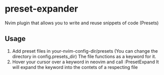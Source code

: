 # preset-expander
Nvim plugin that allows you to write and reuse snippets of code (Presets)

## Usage
1. Add preset files in your-nvim-config-dir/presets (You can change the directory in config.presets_dir)
   The file functions as a keyword for it.
2. Hover your cursor over a keyword in neovim and call :PresetExpand
   It will expand the keyword into the contets of a respecting file
